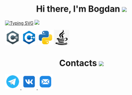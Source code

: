 <!--
**MazurBogdan7/MazurBogdan7** is a ✨ _special_ ✨ repository because its `README.md` (this file) appears on your GitHub profile.

Here are some ideas to get you started:

- 🔭 I’m currently working on ...
- 🌱 I’m currently learning ...
- 👯 I’m looking to collaborate on ...
- 🤔 I’m looking for help with ...
- 💬 Ask me about ...
- 📫 How to reach me: ...
- 😄 Pronouns: ...
- ⚡ Fun fact: ...
-->
<h1 align="center">Hi there, I'm Bogdan
<img src="https://emoji.discadia.com/emojis/a7530e7f-1453-40a7-affd-2777d738588a.GIF" height="32"/></h1>
<a href="https://git.io/typing-svg"><img src="https://readme-typing-svg.demolab.com?font=Fira+Code&pause=1000&width=435&lines=A+HARD+GOING+BACKENDER" alt="Typing SVG" /></a>
<img src="https://github.com/MazurBogdan7/github-stats-terminal-style-MazurB/blob/master/github_stats.svg"/>

<p>
  <img src="icons8-c-sharp-logo.svg" width="50" height="50"/>
  <img src="icons8-c++.svg" width="50" height="50"/>
  <img src="python-svgrepo-com.svg" width="50" height="50"/>
  <img src="java_icon.jpg" width="50" height="50"/>
</p>
<h1 align="center">Contacts
<img src="https://emoji.discadia.com/emojis/6479c4b9-ada7-436b-bd88-0df792a3b872.png" height="32"/></h1>
<p>
  <a href="https://t.me/MazurB2">
    <img src="icons8-telegram.svg" width="50" height="50"/>
  </a>
  <a href="https://vk.com/bagdanmazur">
    <img src="icons8-vk.svg" width="50" height="50"/>
  </a>
  <a href="mailto:MazurB2777@yandex.ru">
    <img src="icons8-mail.svg" width="50" height="50"/>
  </a>
</p>
